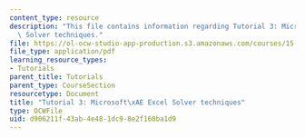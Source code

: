 ```yaml
---
content_type: resource
description: "This file contains information regarding Tutorial 3: Microsoft\xAE Excel\
  \ Solver techniques."
file: https://ol-ocw-studio-app-production.s3.amazonaws.com/courses/15-053-optimization-methods-in-management-science-spring-2013/d906211f43ab4e481dc98e2f160ba1d9_MIT15_053S13_tut03.pdf
file_type: application/pdf
learning_resource_types:
- Tutorials
parent_title: Tutorials
parent_type: CourseSection
resourcetype: Document
title: "Tutorial 3: Microsoft\xAE Excel Solver techniques"
type: OCWFile
uid: d906211f-43ab-4e48-1dc9-8e2f160ba1d9
---
```

